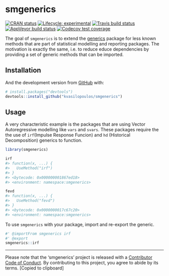 
<!-- README.md is generated from README.Rmd. Please edit that file -->

# smgenerics

<!-- badges: start -->

[![CRAN
status](https://www.r-pkg.org/badges/version/smgenerics)](https://cran.r-project.org/package=smgenerics)
[![Lifecycle:
experimental](https://img.shields.io/badge/lifecycle-experimental-orange.svg)](https://www.tidyverse.org/lifecycle/#experimental)
[![Travis build
status](https://travis-ci.org/kvasilopoulos/smgenerics.svg?branch=master)](https://travis-ci.org/kvasilopoulos/smgenerics)
[![AppVeyor build
status](https://ci.appveyor.com/api/projects/status/github/kvasilopoulos/smgenerics?branch=master&svg=true)](https://ci.appveyor.com/project/kvasilopoulos/smgenerics)
[![Codecov test
coverage](https://codecov.io/gh/kvasilopoulos/smgenerics/branch/master/graph/badge.svg)](https://codecov.io/gh/kvasilopoulos/smgenerics?branch=master)
<!-- badges: end -->

The goal of `smgenerics` is to extend the
[generics](https://github.com/r-lib/generics) package for less known
methods that are part of statistical modelling and reporting packages.
The motivation is exactly the same, i.e. to reduce educe dependencies by
providing a set of generic methods that can be imported.

## Installation

And the development version from [GitHub](https://github.com/) with:

``` r
# install.packages("devtools")
devtools::install_github("kvasilopoulos/smgenerics")
```

## Usage

A very characteristic example is the packages that are using Vector
Autoregressive modelling like `vars` and `svars`. These packages require
the the use of `irf`(Impulse Response Funcion) and `hd` (Historical
Decomposition) generics to function.

``` r
library(smgenerics)

irf
#> function(x, ...) {
#>   UseMethod("irf")
#> }
#> <bytecode: 0x000000001867ed18>
#> <environment: namespace:smgenerics>

fevd
#> function(x, ...) {
#>   UseMethod("fevd")
#> }
#> <bytecode: 0x0000000017c67c20>
#> <environment: namespace:smgenerics>
```

To use `smgenerics` with your package, import and re-export the generic.

``` r
#' @importFrom smgenerics irf
#' @export
smgenerics::irf
```

-----

Please note that the ‘smgenerics’ project is released with a
[Contributor Code of Conduct](.github/CODE_OF_CONDUCT.md). By
contributing to this project, you agree to abide by its terms. \[Copied
to clipboard\]
